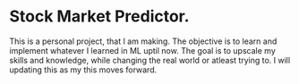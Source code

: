 <h1>Stock Market Predictor.</h1>
This is a personal project, that I am making. The objective is to learn and implement whatever I learned in ML uptil now.  
The goal is to upscale my skills and knowledge, while changing the real world or atleast trying to.
I will updating this as my this moves forward.
